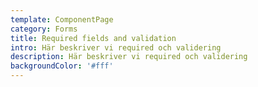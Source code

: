 ```yaml
---
template: ComponentPage
category: Forms
title: Required fields and validation
intro: Här beskriver vi required och validering
description: Här beskriver vi required och validering
backgroundColor: '#fff'
---
```


